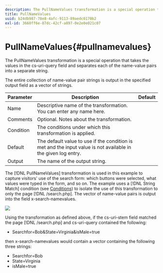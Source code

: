 ```yaml
---
description: The PullNameValues transformation is a special operation that takes the values in the cs-uri-query field and separates each of the name-value pairs into a separate string.
title: PullNameValues
uuid: b24db987-78e8-4afc-9113-89aedc0170b2
exl-id: 3660ff6e-87dc-42cf-a897-0e2e0e021c07
---
```

# PullNameValues{#pullnamevalues}

The PullNameValues transformation is a special operation that takes the values in the cs-uri-query field and separates each of the name-value pairs into a separate string.

 The entire collection of name-value pair strings is output in the specified output field as a vector of strings.

|  Parameter  | Description  | Default  |
|---|---|---|
|  Name  | Descriptive name of the transformation. You can enter any name here.  |  |
|  Comments  | Optional. Notes about the transformation.  |  |
|  Condition  | The conditions under which this transformation is applied.  |  |
|  Default  | The default value to use if the condition is met and the input value is not available in the given log entry.  |  |
|  Output  | The name of the output string.  |  |

The [!DNL PullNameValues] transformation is used in this example to capture visitors' use of the search form: which buttons were selected, what values were typed in the form, and so on. The example uses a [!DNL String Match] condition (see [Conditions](../../../../../home/c-dataset-const-proc/c-conditions/c-abt-cond.md)) to isolate the use of this transformation to only the page [!DNL /search.php]. The vector of name-value pairs is output into the field x-search-namevalues.

![](assets/cfg_TransformationType_PullNameValues.png)

Using the transformation as defined above, if the cs-uri-stem field matched the page [!DNL /search.php] and cs-uri-query contained the following:

* Searchfor=Bob&State=Virginia&isMale=true

then x-search-namevalues would contain a vector containing the following three strings:

* Searchfor=Bob 
* State=Virginia 
* isMale=true
